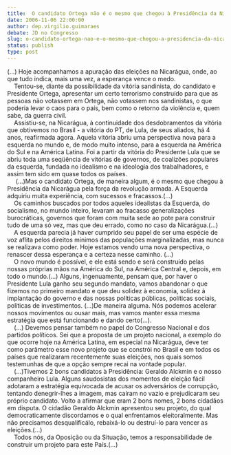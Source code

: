 ```yaml
---
title:  O candidato Ortega não é o mesmo que chegou à Presidência da Nicarágua pela força da revolução
date: 2006-11-06 22:00:00
author: dep.virgilio.guimaraes
debate: JD no Congresso
slug: o-candidato-ortega-nao-e-o-mesmo-que-chegou-a-presidencia-da-nicaragua-pela-forca-da-revolucao
status: publish 
type: post
---
```


(...) Hoje acompanhamos a apuração das eleições na Nicarágua, onde, ao
que tudo indica, mais uma vez, a esperança vence o medo.   
   
Tentou-se, diante da possibilidade da vitória sandinista, do candidato
e Presidente Ortega, apresentar um certo terrorismo construído para que
as pessoas não votassem em Ortega, não votassem nos sandinistas, o que
poderia levar o caos para o país, bem como o retorno da violência e,
quem sabe, da guerra civil.   
    Assistiu-se, na Nicarágua, à
continuidade dos desdobramentos da vitória que obtivemos no Brasil - a
vitória do PT, de Lula, de seus aliados, há 4 anos, reafirmada agora.
Aquela vitória abriu uma perspectiva nova para a esquerda no mundo e,
de modo muito intenso, para a esquerda na América do Sul e na América
Latina. Foi a partir da vitória do Presidente Lula que se abriu toda
uma seqüência de vitórias de governos, de coalizões populares da
esquerda, fundada no idealismo e na ideologia dos trabalhadores, e
assim tem sido em quase todos os países.   
     (...)Mas o candidato
Ortega, de maneira algum, é o mesmo que chegou à Presidência da
Nicarágua pela força da revolução armada. A Esquerda adquiriu muita
experiência, com sucessos e fracassos.(...)   
    Os caminhos
buscados por todos aqueles idealistas da Esquerda, do socialismo, no
mundo inteiro, levaram ao fracasso generalizações burocráticas,
governos que foram com muita sede ao pote para construir tudo de uma só
vez, mas que deu errado, como no caso da Nicarágua.(...)   
    A
esquerda parecia já haver cumprido seu papel de ser uma espécie de voz
aflita pelos direitos mínimos das populações marginalizadas, mas nunca
se realizava como poder. Hoje estamos vendo uma nova perspectiva, o
renascer dessa esperança e a certeza nesse caminho. (...)   
    O
novo mundo é possível, e ele está sendo e será construído pelas nossas
próprias mãos na América do Sul, na América Central e, depois, em todo
o mundo.(...) Alguns, ingenuamente, pensam que, por haver o Presidente
Lula ganho seu segundo mandato, vamos abandonar o que fizemos no
primeiro mandato e que deu solidez à economia, solidez à implantação do
governo e das nossas políticas públicas, políticas sociais, políticas
de investimentos. (...)De maneira alguma. Nós podemos acelerar nossos
movimentos ou ousar mais, mas vamos manter essa mesma estratégia que
está funcionando e dando certo(...).   
    (...) Devemos pensar
também no papel do Congresso Nacional e dos partidos políticos. Sei que
a proposta de um projeto nacional, a exemplo do que ocorre hoje na
América Latina, em especial na Nicarágua, deve ter como parâmetro esse
novo projeto que se constrói no Brasil e em todos os países que
realizaram recentemente suas eleições, nos quais somos testemunhas de
que a opção sempre recai na vontade popular.   
    (...)Tivemos 2
bons candidatos à Presidência: Geraldo Alckmin e o nosso companheiro
Lula. Alguns saudosistas dos momentos de eleição fácil adotaram a
estratégia equivocada de acusar os adversários de corrupção, tentando
denegrir-lhes a imagem, mas caíram no vazio e prejudicaram seu próprio
candidato. Volto a afirmar que eram 2 bons nomes, 2 bons cidadãos em
disputa. O cidadão Geraldo Alckmin apresentou seu projeto, do qual
democraticamente discordamos e o qual enfrentamos eleitoralmente. Mas
não precisamos desqualificálo, rebaixá-lo ou destruí-lo para vencer as
eleições.(...)   
    Todos nós, da Oposição ou da Situação, temos a responsabilidade de construir um projeto para este País.(...)
